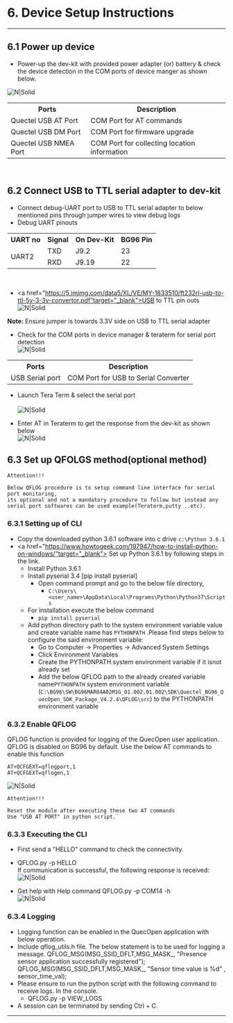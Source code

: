 # 6. Device Setup Instructions

------------
## 6.1 Power up device

- Power-up the dev-kit with provided power adapter (or) battery & check the device detection in the COM ports of device manger as shown below.<br> 

![N|Solid](../pics/BG96/bg96-comport.jpg)
<table class=pinout>
               <tr>
                  <th>Ports</th>
                  <th>Description</th>
               </tr>
               <tr>
                  <td>Quectel USB AT Port</td>
                  <td>COM Port for AT commands</td> 
               </tr>
               <tr>
                   <td>Quectel USB DM Port	</td>
                   <td>	COM Port for firmware upgrade</td>
               </tr>
               <tr>
                  <td>Quectel USB NMEA Port</td>
                  <td>COM Port for collecting location information</td>
               </tr>
               </table><br>
               
## 6.2 Connect USB to TTL serial adapter to dev-kit

   - Connect debug-UART port to USB to TTL serial adapter to below mentioned pins through jumper wires to view debug logs
   - Debug UART pinouts
<table class="pinout">
<tr><th>UART no</th><th>Signal</th><th>On Dev-Kit</th><th>BG96 Pin</th></tr>
<tr><td rowspan="2">UART2</td><td>TXD</td><td>J9.2</td><td>23</td></tr>
<tr><td>RXD</td><td>J9.19</td><td>22</td></tr>
</table><br>
    
- <a href="https://5.imimg.com/data5/XL/VE/MY-1833510/ft232rl-usb-to-ttl-5v-3-3v-convertor.pdf"target="_blank">USB to TTL </a> pin outs<br>
![N|Solid](../pics/BG96/bg96-usb-ttl.jpg)

__Note:__ Ensure jumper is towards 3.3V side on USB to TTL serial adapter
- Check for the COM ports in device manager & teraterm for serial port detection<br>
![N|Solid](../pics/BG96/bg96-serialport.jpg)<br>
<table class=pinout>
               <tr>
                  <th>Ports</th>
                  <th>Description</th>
               </tr>
               <tr>
                  <td>USB Serial port</td>
                  <td>COM Port for USB to Serial Converter</td>
               </tr>
               </table>
               
- Launch Tera Term & select the serial port<br>            
![N|Solid](../pics/BG96/bg96-usb-serial.jpg)

- Enter AT in Teraterm to get the response from the dev-kit as shown below<br>
![N|Solid](../pics/BG96/bg96-teraterm.jpg)

## 6.3 Set up QFOLGS method(optional method)
`Attention!!!`

```warning
Below QFLOG procedure is to setup command line interface for serial port monitoring,
its optional and not a mandatory procedure to follow but instead any serial port softwares can be used example(Teraterm,putty ..etc).
```
### 6.3.1 Setting up of CLI
   - Copy the downloaded python 3.6.1 software into c drive
      `c:\Python 3.6.1`    
- <a href="https://www.howtogeek.com/197947/how-to-install-python-on-windows/"target="_blank"> Set up </a> Python 3.6.1 by following steps in the link.
   - Install Python 3.6.1 
   - Install pyserial 3.4 [pip install pyserial] 
      - Open command prompt and go to the below file directory,
         - `C:\Users\<user_name>\AppData\Local\Programs\Python\Python37\Scripts`
   - For installation execute the below command
     - `pip install pyserial`
   - Add python directory path to the system environment variable value and create variable name has `PYTHONPATH` .Please find steps below to configure the said environment variable:<br>
        - Go to Computer -> Properties -> Advanced System Settings<br> 
        - Click Environment Variables<br>
        - Create the PYTHONPATH system environment variable if it isnot already set<br>
        - Add the below QFLOG path to the already created variable name`PYTHONPATH` system environment variable<br>
         (`C:\BG96\SW\BG96MAR04A02M1G_01.002.01.002\SDK\Quectel_BG96_QuecOpen_SDK_Package_V4.2.4\QFLOG\src`) to the PYTHONPATH environment variable

### 6.3.2 Enable QFLOG

QFLOG function is provided for logging of the QuecOpen user application. QFLOG is disabled on BG96 by default. Use the below AT commands to enable this function
 ```console
 AT+QCFGEXT=qflogport,1
 AT+QCFGEXT=qflogen,1
 ```

![N|Solid](../pics/BG96/bg96-QFLOG-enable.jpg)<br>

  `Attention!!!`

```warning
Reset the module after executing these two AT commands
Use "USB AT PORT" in python script.`
```

### 6.3.3 Executing the CLI
  - First send a "HELLO" command to check the connectivity. 
  - QFLOG.py -p HELLO<br> 
If communication is successful, the following response is received:<br>
   ![N|Solid](../pics/BG96/bg96-QFLOG-MSG.jpg)

 - Get help with Help command
 QFLOG.py -p COM14 -h<br>
![N|Solid](../pics/BG96/bg96-QFLOG-MSG-test.jpg)

### 6.3.4 Logging
  - Logging function can be enabled in the QuecOpen application with below operation.
   - Include qflog_utils.h file. 
               The below statement is to be used for logging a message. 
               QFLOG&#95;MSG(MSG&#95;SSID&#95;DFLT,MSG&#95;MASK&#95;, "Presence sensor application successfully registered");       
               QFLOG&#95;MSG(MSG&#95;SSID&#95;DFLT,MSG&#95;MASK&#95;, "Sensor time value is %d" , sensor&#95;time&#95;val); 
   - Please ensure to run the python script with the following command to receive logs. In the console. 
     -    QFLOG.py -p VIEW&#95;LOGS
- A session can be terminated by sending Ctrl + C.

------------









